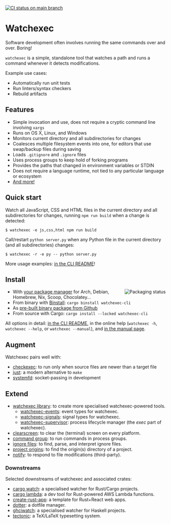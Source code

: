 [![CI status on main branch](https://github.com/watchexec/watchexec/actions/workflows/tests.yml/badge.svg)](https://github.com/watchexec/watchexec/actions/workflows/tests.yml)

# Watchexec

Software development often involves running the same commands over and over. Boring!

`watchexec` is a simple, standalone tool that watches a path and runs a command whenever it detects modifications.

Example use cases:

* Automatically run unit tests
* Run linters/syntax checkers
* Rebuild artifacts


## Features

* Simple invocation and use, does not require a cryptic command line involving `xargs`
* Runs on OS X, Linux, and Windows
* Monitors current directory and all subdirectories for changes
* Coalesces multiple filesystem events into one, for editors that use swap/backup files during saving
* Loads `.gitignore` and `.ignore` files
* Uses process groups to keep hold of forking programs
* Provides the paths that changed in environment variables or STDIN
* Does not require a language runtime, not tied to any particular language or ecosystem
* [And more!](./crates/cli/#features)


## Quick start

Watch all JavaScript, CSS and HTML files in the current directory and all subdirectories for changes, running `npm run build` when a change is detected:

    $ watchexec -e js,css,html npm run build

Call/restart `python server.py` when any Python file in the current directory (and all subdirectories) changes:

    $ watchexec -r -e py -- python server.py

More usage examples: [in the CLI README](./crates/cli/#usage-examples)!

## Install

<a href="https://repology.org/project/watchexec/versions"><img align="right" src="https://repology.org/badge/vertical-allrepos/watchexec.svg" alt="Packaging status"></a>

- With [your package manager](./doc/packages.md) for Arch, Debian, Homebrew, Nix, Scoop, Chocolatey…
- From binary with [Binstall](https://github.com/cargo-bins/cargo-binstall): `cargo binstall watchexec-cli` <!-- this line does NOT contain a typo -->
- As [pre-built binary package from Github](https://github.com/watchexec/watchexec/releases/latest)
- From source with Cargo: `cargo install --locked watchexec-cli`

All options in detail: [in the CLI README](./crates/cli/#installation),
in the online help (`watchexec -h`, `watchexec --help`, or `watchexec --manual`),
and [in the manual page](./doc/watchexec.1.md).


## Augment

Watchexec pairs well with:

- [checkexec](https://github.com/kurtbuilds/checkexec): to run only when source files are newer than a target file
- [just](https://github.com/casey/just): a modern alternative to `make`
- [systemfd](https://github.com/mitsuhiko/systemfd): socket-passing in development

## Extend

- [watchexec library](./crates/lib/): to create more specialised watchexec-powered tools.
  - [watchexec-events](./crates/events/): event types for watchexec.
  - [watchexec-signals](./crates/signals/): signal types for watchexec.
  - [watchexec-supervisor](./crates/supervisor/): process lifecycle manager (the _exec_ part of watchexec).
- [clearscreen](https://github.com/watchexec/clearscreen): to clear the (terminal) screen on every platform.
- [command group](https://github.com/watchexec/command-group): to run commands in process groups.
- [ignore files](./crates/ignore-files/): to find, parse, and interpret ignore files.
- [project origins](./crates/project-origins/): to find the origin(s) directory of a project.
- [notify](https://github.com/notify-rs/notify): to respond to file modifications (third-party).

### Downstreams

Selected downstreams of watchexec and associated crates:

- [cargo watch](https://github.com/watchexec/cargo-watch): a specialised watcher for Rust/Cargo projects.
- [cargo lambda](https://github.com/cargo-lambda/cargo-lambda): a dev tool for Rust-powered AWS Lambda functions.
- [create-rust-app](https://create-rust-app.dev): a template for Rust+React web apps.
- [dotter](https://github.com/supercuber/dotter): a dotfile manager.
- [ghciwatch](https://github.com/mercurytechnologies/ghciwatch): a specialised watcher for Haskell projects.
- [tectonic](https://tectonic-typesetting.github.io/book/latest/): a TeX/LaTeX typesetting system.
